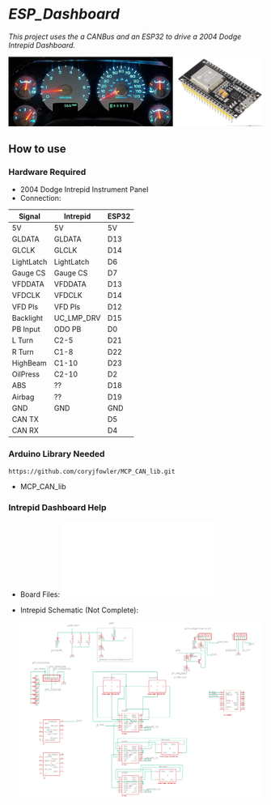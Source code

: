 # _ESP_Dashboard_  

_This project uses the a CANBus and an ESP32 to drive a 2004 Dodge Intrepid Dashboard._

![IntrepidSchematic](/img/ESPCluster.png)  

## How to use  

### Hardware Required  
* 2004 Dodge Intrepid Instrument Panel
* Connection:  

| Signal    | Intrepid  | ESP32 |
|-----------|-----------|-------|
| 5V        | 5V		|  5V   |
| GLDATA    | GLDATA	|  D13  |
| GLCLK     | GLCLK 	|  D14  |
| LightLatch| LightLatch|  D6   |
| Gauge CS  | Gauge CS  |  D7   |
| VFDDATA   | VFDDATA   |  D13  |
| VFDCLK	| VFDCLK	|  D14  |
| VFD Pls	| VFD Pls	|  D12  |
| Backlight | UC_LMP_DRV|  D15  |
| PB Input  | ODO PB    |  D0   |
| L Turn    | C2-5		|  D21  |
| R Turn    | C1-8      |  D22  |
| HighBeam  | C1-10     |  D23  |
| OilPress  | C2-10     |  D2   |
| ABS		| ??		|  D18  |
| Airbag    | ??		|  D19  |
| GND       | GND       |  GND  |
| CAN TX    |			|  D5	|
| CAN RX	|			|  D4	|



### Arduino Library Needed  

```
https://github.com/coryjfowler/MCP_CAN_lib.git
```

* MCP_CAN_lib

### Intrepid Dashboard Help

* Board Files:
![Board_Files](/espIntrepidBoard/espIntrepidSch_Board.pdf) 

* Intrepid Schematic (Not Complete):  

  ![IntrepidSchematic](/img/IntrepidSchematic.png)  